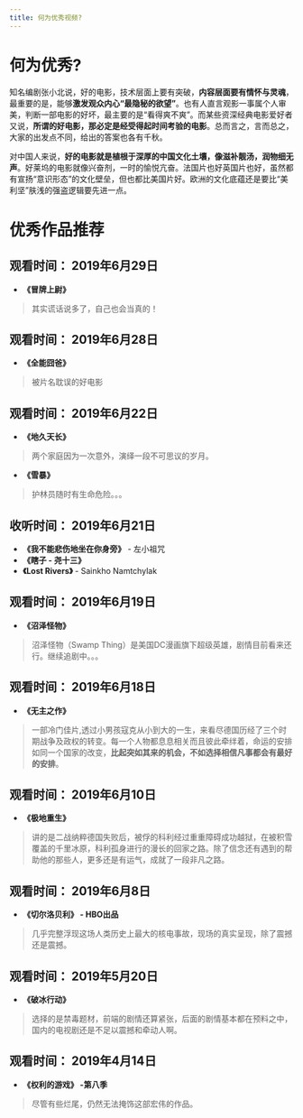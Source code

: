 ```yaml
---
title: 何为优秀视频?
---
```


# 何为优秀?

知名编剧张小北说，好的电影，技术层面上要有突破，**内容层面要有情怀与灵魂**，最重要的是，能够**激发观众内心“最隐秘的欲望”**。也有人直言观影一事属个人审美，判断一部电影的好坏，最主要的是“看得爽不爽”。而某些资深经典电影爱好者又说，**所谓的好电影，那必定是经受得起时间考验的电影**。总而言之，言而总之，大家的出发点不同，给出的答案也各有千秋。

对中国人来说，**好的电影就是植根于深厚的中国文化土壤，像滋补靓汤，润物细无声**。好莱坞的电影就像兴奋剂，一时的愉悦亢奋。法国片也好英国片也好，虽然都有宣扬“意识形态”的文化壁垒，但也都比美国片好。欧洲的文化底蕴还是要比“美利坚”肤浅的强盗逻辑要先进一点。

# 优秀作品推荐

## 观看时间： 2019年6月29日

- **《冒牌上尉》**
> 其实谎话说多了，自己也会当真的！

## 观看时间： 2019年6月28日

- **《全能囧爸》** 
> 被片名耽误的好电影

## 观看时间： 2019年6月22日

- **《地久天长》**  
> 两个家庭因为一次意外，演绎一段不可思议的岁月。
- **《雪暴》**
> 护林员随时有生命危险。。。

## 收听时间： 2019年6月21日

- **《我不能悲伤地坐在你身旁》** - 左小祖咒
- **《瞎子 - 尧十三》**
- **《Lost Rivers》**  - Sainkho Namtchylak

## 观看时间： 2019年6月19日

- **《沼泽怪物》**
> 沼泽怪物（Swamp Thing）是美国DC漫画旗下超级英雄，剧情目前看来还行。继续追剧中。。。

## 观看时间： 2019年6月18日

- **《无主之作》**
> 一部冷门佳片,透过小男孩寇克从小到大的一生，来看尽德国历经了三个时期战争及政权的转变。每一个人物都息息相关而且彼此牵绊着，命运的安排如同一个国家的改变，**比起突如其来的机会，不如选择相信凡事都会有最好的安排**。

## 观看时间： 2019年6月10日

- **《极地重生》**
> 讲的是二战纳粹德国失败后，被俘的科利经过重重障碍成功越狱，在被积雪覆盖的千里冰原，科利孤身进行的漫长的回家之路。除了信念还有遇到的帮助他的那些人，更多还是有运气，成就了一段非凡之路。

## 观看时间： 2019年6月8日

- **《切尔洛贝利》 - HBO出品**
> 几乎完整浮现这场人类历史上最大的核电事故，现场的真实呈现，除了震撼还是震撼。

## 观看时间： 2019年5月20日

- **《破冰行动》**
> 选择的是禁毒题材，前端的剧情还算紧张，后面的剧情基本都在预料之中，国内的电视剧还是不足以震撼和牵动人啊。


## 观看时间： 2019年4月14日

-  **《权利的游戏》 -第八季**
> 尽管有些烂尾，仍然无法掩饰这部宏伟的作品。

